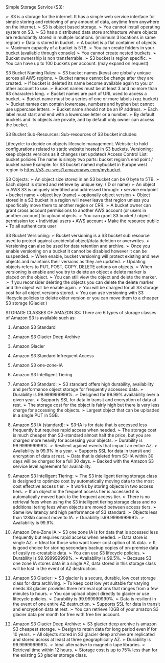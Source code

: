 Simple Storage Service (S3): 

➢ S3 is a storage for the internet. It has a simple web service interface for simple 
storing and retrieving of any amount of data, anytime from anywhere on the 
internet. 
➢ S3 is object based storage. 
➢ You cannot install operating system on S3. 
➢ S3 has a distributed data store architecture where objects are redundantly stored 
in multiple locations. (minimum 3 locations in same region) 
➢ Data is stored in bucket. 
➢ A bucket is a flat container of objects. 
➢ Maximum capacity of a bucket is 5TB. 
➢ You can create folders in your bucket (available through console) 
➢ You cannot create nested buckets. 
➢ Bucket ownership is non transferrable. 
➢ S3 bucket is region specific. 
➢ You can have up to 100 buckets per account. (may expand on request) 

S3 Bucket Naming Rules: 
➢ S3 bucket names (keys) are globally unique across all AWS regions. 
➢ Bucket names cannot be change after they are created. 
➢ If bucket is deleted its name become available again to you or other account to use. 
➢ Bucket names must be at least 3 and no more than 63 characters long. 
➢ Bucket names are part of URL used to access a bucket. 
➢ Bucket name must be a series of one or more labels (xyz bucket) 
➢ Bucket names can contain lowercase, numbers and hyphen but cannot use uppercase 
letters. 
➢ Bucket name should not be an IP address. 
➢ Each label must start and end with a lowercase letter or a number. 
➢ By default buckets and its objects are private, and by default only owner can access the 
bucket. 

S3 Bucket Sub-Resources: 
Sub-resources of S3 bucket includes: 

Lifecycle: to decide on objects lifecycle management. 
Website: to hold configurations related to static website hosted in S3 buckets. 
Versioning: keep objects versions as it changes (set updated) 
Access Control List: bucket policies 
The name is simply two parts: bucket region’s end point / bucket name 
Example: for S3 bucket named mybucket in Europe west region is 
https://s3-eu-west1.amazonaws.com/mybucket 

S3 Objects: 
➢ An object size stored in an S3 bucket can be 0 byte to 5TB. 
➢ Each object is stored and retrieve by unique key. (ID or name) 
➢ An object in AWS S3 is uniquely identified and addressed through: 
• service endpoint 
• bucket name 
• object key (name) 
• optionally object version 
➢ Object stored in a S3 bucket in a region will never leave that region unless you 
specifically move them to another region or CRR. 
➢ A bucket owner can grant cross account permissions to another AWS account (or users 
in another account) to upload objects. 
➢ You can grant S3 bucket / object permission to: 
• Individual users 
• AWS account 
• Make the resource public 
• To all authenticate user 

S3 Bucket Versioning: 
➢ Bucket versioning is a S3 bucket sub resource used to protect against accidental 
object/data deletion or overwrites. 
➢ Versioning can also be used for data retention and archive. 
➢ Once you enable versioning on a bucket it cannot be disabled however it can be 
suspended. 
➢ When enable, bucket versioning will protect existing and new objects and maintains 
their versions as they are updated. 
➢ Updating objects refers to PUT, POST, COPY, DELETE actions on objects. 
➢ When versioning is enable and you try to delete an object a delete marker is placed on 
the object. 
➢ You can still view the object and delete the marker. 
➢ If you reconsider deleting the objects you can delete the delete marker and the object 
will be enable again. 
➢ You will be charged for all S3 storage cost for all object versions stored. 
➢ You can use versioning with S3 lifecycle policies to delete older version or you can 
move them to a cheaper S3 storage (Glacier.) 



STORAGE CLASSES OF AMAZON S3: 
There are 6 types of storage classes of Amazon S3 is available such as: 
1. Amazon S3 Standard 
2. Amazon S3 Glacier Deep Archive 
3. Amazon Glacier 
4. Amazon S3 Standard Infrequent Access 
5. Amazon S3 one-zone-IA 
6. Amazon S3 Intelligent Tiering 


1. Amazon S3 Standard: 
➢ S3 standard offers high durability, availability and performance object storage 
for frequently accessed data. 
➢ Durability is 99.999999999%. 
➢ Designed for 99.99% availability over a given year. 
➢ Supports SSL for data in transit and encryption of data at rest. 
➢ The storage cost for the object is fairly high but there is very less charge for 
accessing the objects. 
➢ Largest object that can be uploaded in a single PUT in 5GB. 

2. Amazon S3 IA (standard): 
➢ S3-IA is for data that is accessed less frequently but requires rapid access when 
needed. 
➢ The storage cost is much cheaper than S3-standard almost half the price, but 
you are charged more heavily for accessing your objects. 
➢ Durability is 99.999999999%. 
➢ Resilient against events that impact an entire AZ. 
➢ Availability is 99.9% in a year. 
➢ Supports SSL for data in transit and encryption of data at rest. 
➢ Data that is deleted from S3-IA within 30 days will be charged for a full 30 
days. 
➢ Backed with the Amazon S3 service level agreement for availability. 

3. Amazon S3 Intelligent Tiering: 
➢ The S3 intelligent tiering storage class is designed to optimize cost by 
automatically moving data to the most cost effective access tier. 
➢ It works by storing objects in two access tiers. 
➢ If an object in the frequent access tier is accessed it is automatically moved back 
to the frequent access tier. 
➢ There is no retrieval fees when using the S3 intelligent tiering storage class and 
no additional tering fees when objects are moved between access tiers. 
➢ Same low latency and high performance of S3 standard. 
➢ Objects less than 128kb cannot move to IA. 
➢ Durability is99.999999999%. 
➢ Availability is 99.9%. 

4. Amazon One-Zone IA 
➢ S3 one zone IA is for data that is accessed less frequently but requires rapid 
access when needed. 
➢ Data store is single AZ. 
➢ Ideal for those who want lower cost option of IA data. 
➢ It is good choice for storing secondary backup copies of on-premise data of 
easily re-creatable data. 
➢ You can use S3 lifecycle policies. 
➢ Durability is 99.999999999%. 
➢ Availability is 99.5%. 
➢ Because S3 one zone IA stores data in a single AZ, data stored in this storage 
class will be lost in the event of AZ destruction. 

5. Amazon S3 Glacier: 
➢ S3 glacier is a secure, durable, low cost storage class for data archiving. 
➢ To keep cost low yet suitable for varying needs S3 glacier provides three 
retrieval options that ranges from a few minutes to hours. 
➢ You can upload object directly to glacier or use lifecycle policies. 
➢ Durability is 99.999999999%. 
➢ Data is resilient in the event of one entire AZ destruction. 
➢ Supports SSL for data in transit and encryption data at rest. 
➢ You can retrieve 10GB of your amazon S3 glacier data per month for free with 
free tier account. 

6. Amazon S3 Glacier Deep Archive: 
➢ S3 glacier deep archive is amazon S3 cheapest storage. 
➢ Design to retain data for long period even if for 10 years. 
➢ All objects stored in S3 glacier deep archive are replicated and stored across at 
least at three geographically AZ. 
➢ Durability is 99.999999999%. 
➢ Ideal alternative to magnetic tape libraries. 
➢ Retrieval time within 12 hours. 
➢ Storage cost is up to 75% less than for the existing S3 glacier storage class.
